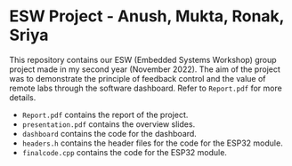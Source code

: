 # ESW Project - Anush, Mukta, Ronak, Sriya



This repository contains our ESW (Embedded Systems Workshop) group project made in my second year (November 2022).
The aim of the project was to demonstrate the principle of feedback control and the value of remote labs through the software dashboard. Refer to `Report.pdf` for more details.

- `Report.pdf` contains the report of the project.
- `presentation.pdf` contains the overview slides.
- `dashboard` contains the code for the dashboard.
- `headers.h` contains the header files for the code for the ESP32 module.
- `finalcode.cpp` contains the code for the ESP32 module.








